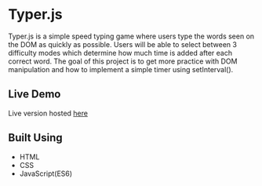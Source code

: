 # Typer.js

Typer.js is a simple speed typing game where users type the words seen on the DOM as quickly as possible. Users will be able to select between 3 difficulty modes which determine how much time is added after each correct word. The goal of this project is to get more practice with DOM manipulation and how to implement a simple timer using setInterval().

## Live Demo

Live version hosted [here]()

## Built Using

- HTML
- CSS
- JavaScript(ES6)
